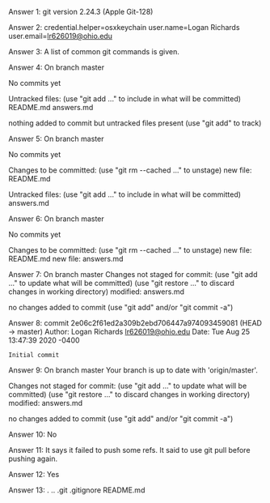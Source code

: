 Answer 1: git version 2.24.3 (Apple Git-128)

Answer 2: 
credential.helper=osxkeychain
user.name=Logan Richards
user.email=lr626019@ohio.edu

Answer 3: A list of common git commands is given.

Answer 4: 
On branch master

No commits yet

Untracked files:
  (use "git add <file>..." to include in what will be committed)
        README.md
        answers.md

nothing added to commit but untracked files present (use "git add" to track)

Answer 5:
On branch master

No commits yet

Changes to be committed:
  (use "git rm --cached <file>..." to unstage)
        new file:   README.md

Untracked files:
  (use "git add <file>..." to include in what will be committed)
        answers.md

Answer 6:
On branch master

No commits yet

Changes to be committed:
  (use "git rm --cached <file>..." to unstage)
        new file:   README.md
        new file:   answers.md

Answer 7:
On branch master
Changes not staged for commit:
  (use "git add <file>..." to update what will be committed)
  (use "git restore <file>..." to discard changes in working directory)
        modified:   answers.md

no changes added to commit (use "git add" and/or "git commit -a")

Answer 8:
commit 2e06c2f61ed2a309b2ebd706447a974093459081 (HEAD -> master)
Author: Logan Richards <lr626019@ohio.edu>
Date:   Tue Aug 25 13:47:39 2020 -0400

    Initial commit

Answer 9:
On branch master
Your branch is up to date with 'origin/master'.

Changes not staged for commit:
  (use "git add <file>..." to update what will be committed)
  (use "git restore <file>..." to discard changes in working directory)
        modified:   answers.md

no changes added to commit (use "git add" and/or "git commit -a")

Answer 10: No

Answer 11:
It says it failed to push some refs. It said to use git pull before pushing again.

Answer 12: Yes

Answer 13:
.               ..              .git            .gitignore      README.md
